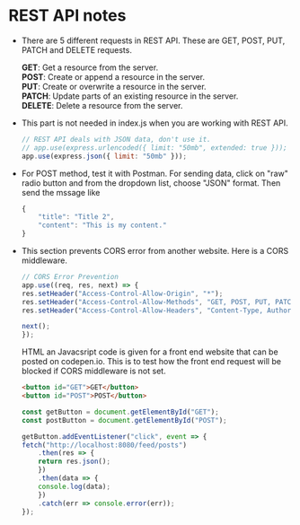 # REST API notes

- There are 5 different requests in REST API. These are GET, POST, PUT, PATCH and DELETE requests.

  **GET**: Get a resource from the server. <br/>
  **POST**: Create or append a resource in the server. <br/>
  **PUT**: Create or overwrite a resource in the server. <br/>
  **PATCH**: Update parts of an existing resource in the server. <br/>
  **DELETE**: Delete a resource from the server.

- This part is not needed in index.js when you are working with REST API.

    ```javascript
    // REST API deals with JSON data, don't use it.
    // app.use(express.urlencoded({ limit: "50mb", extended: true }));
    app.use(express.json({ limit: "50mb" }));
    ```

- For POST method, test it with Postman. For sending data, click on "raw" radio button and from the dropdown list, choose "JSON" format. Then send the mssage like

    ```javascript
    {
        "title": "Title 2",
        "content": "This is my content."
    }
    ```

- This section prevents CORS error from another website. Here is a CORS middleware.
    ```javascript
    // CORS Error Prevention
    app.use((req, res, next) => {
    res.setHeader("Access-Control-Allow-Origin", "*");
    res.setHeader("Access-Control-Allow-Methods", "GET, POST, PUT, PATCH, DELETE");
    res.setHeader("Access-Control-Allow-Headers", "Content-Type, Authorization");

    next();
    });
    ```

    HTML an Javacsript code is given for a front end website that can be posted on codepen.io. This is to test how the front end request will be blocked if CORS middleware is not set.

    ```html
    <button id="GET">GET</button>
    <button id="POST">POST</button>
    ```

    ```javascript
    const getButton = document.getElementById("GET");
    const postButton = document.getElementById("POST");

    getButton.addEventListener("click", event => {
    fetch("http://localhost:8080/feed/posts")
        .then(res => {
        return res.json();
        })
        .then(data => {
        console.log(data);
        })
        .catch(err => console.error(err));
    });
    ```
